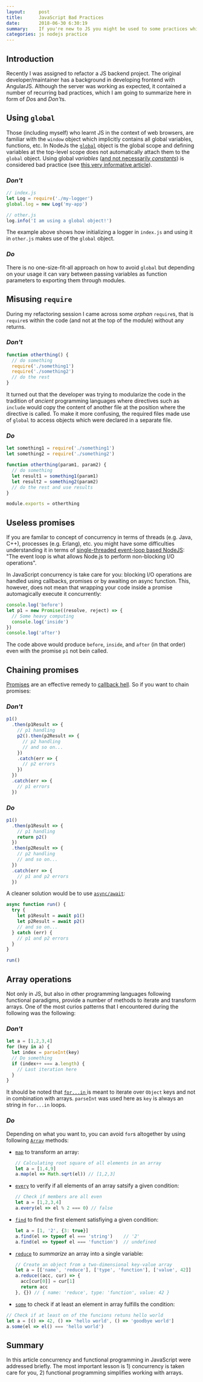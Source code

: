 ```yaml
---
layout:     post
title:      JavaScript Bad Practices
date:       2018-06-30 6:30:19
summary:    If you're new to JS you might be used to some practices which are not idiomatic to JS. This article summarizes two common mistakes that I encountered during refactoring.
categories: js nodejs practice
---
```


## Introduction
Recently I was assigned to refactor a JS backend project. The original developer/maintainer has a background in developing frontend with AngularJS. Although the server was working as expected, it contained a number of recurring bad practices, which I am going to summarize here in form of *Do*s and *Don't*s.

## Using `global`
Those (including myself) who learnt JS in the context of web browsers, are familiar with the `window` object which implicitly contains all global variables, functions, etc. In NodeJs the [`global`](https://nodejs.org/api/globals.html#globals_global) object is the global scope and defining variables at the top-level scope does not automatically attach them to the `global` object. Using global *variables* ([and not necessarily *constants*](https://stackoverflow.com/a/1265684/2295964)) is considered bad practice (see [this very informative article](http://wiki.c2.com/?GlobalVariablesAreBad)).

### *Don't*
```js
// index.js
let Log = require('./my-logger')
global.log = new Log('my-app')

// other.js
log.info('I am using a global object!')
```

The example above shows how initializing a logger in `index.js` and using it in `other.js` makes use of the `global` object.

### *Do*
There is no one-size-fit-all approach on how to avoid `global` but depending on your usage it can vary between passing variables as function parameters to exporting them through modules.

## Misusing `require`
During my refactoring session I came across some *orphan* `require`s, that is `require`s within the code (and not at the top of the module) without any returns.

### *Don't*

```js
function otherthing() {
  // do something
  require('./something1')
  require('./something2')
  // do the rest
}
```

It turned out that the developer was trying to modularize the code in the tradition of *ancient* programming languages where directives such as `include` would copy the content of another file at the position where the directive is called. To make it more confusing, the required files made use of `global` to access objects which were declared in a separate file.

### *Do*

```js
let something1 = require('./something1')
let something2 = require('./something2')

function otherthing(param1, param2) {
  // do something
  let result1 = something1(param1)
  let result2 = something2(param2)
  // do the rest and use results
}

module.exports = otherthing
```

## Useless promises
If you are familar to concept of concurrency in terms of threads (e.g. Java, C++), processes (e.g. Erlang), etc. you might have some difficulties understanding it in terms of [single-threaded event-loop based NodeJS](https://nodejs.org/en/docs/guides/event-loop-timers-and-nexttick/): "The event loop is what allows Node.js to perform non-blocking I/O operations".

In JavaScript concurrency is take care for you: blocking I/O operations are handled using callbacks, promises or by awaiting on async function. This, however, does not mean that wrapping your code inside a promise automagically execute it concurrently:

```js
console.log('before')
let p1 = new Promise((resolve, reject) => {
  // Some heavy computing
  console.log('inside')
})
console.log('after')
```

The code above would produce `before`, `inside`, and `after` (in that order) even with the promise `p1` not bein called.

## Chaining promises
[Promises](https://developer.mozilla.org/en-US/docs/Web/JavaScript/Reference/Global_Objects/Promise) are an effective remedy to [callback hell](http://callbackhell.com/). So if you want to chain promises:

### *Don't*
```js
p1()
  .then(p1Result => {
    // p1 handling
    p2().then(p2Result => {
      // p2 handling
      // and so on...
    })
    .catch(err => {
      // p2 errors
    })
  })
  .catch(err => {
    // p1 errors
  })
```

### *Do*
```js
p1()
  .then(p1Result => {
    // p1 handling
    return p2()
  })
  .then(p2Result => {
    // p2 handling
    // and so on...
  })
  .catch(err => {
    // p1 and p2 errors
  })
```

A cleaner solution would be to use [`async/await`](https://msdn.microsoft.com/en-us/magazine/jj991977.aspx):

```js
async function run() {
  try {
    let p1Result = await p1()
    let p2Result = await p2()
    // and so on...
  } catch (err) {
    // p1 and p2 errors
  }
}

run()
```
## Array operations
Not only in JS, but also in other programming languages following functional paradigms, provide a number of methods to iterate and transform arrays. One of the most curios patterns that I encountered during the following was the following:

### *Don't*
```js
let a = [1,2,3,4]
for (key in a) {
  let index = parseInt(key)
  // Do something
  if (index++ === a.length) {
    // Last iteration here
  }
}
```

It should be noted that [`for...in` ](https://developer.mozilla.org/en-US/docs/Web/JavaScript/Reference/Statements/for...in) is meant to iterate over `Object` keys and not in combination with arrays. `parseInt` was used here as `key` is always an string in `for...in` loops.

### *Do*
Depending on what you want to, you can avoid `for`s altogether by using following [`Array`](https://developer.mozilla.org/en-US/docs/Web/JavaScript/Reference/Global_Objects/Array) methods:

 * [`map`](https://developer.mozilla.org/en-US/docs/Web/JavaScript/Reference/Global_Objects/Array/map) to transform an array:
   ```js
   // Calculating root square of all elements in an array
   let a = [1,4,9]
   a.map(el => Math.sqrt(el)) // [1,2,3]
   ```
 * [`every`](https://developer.mozilla.org/en-US/docs/Web/JavaScript/Reference/Global_Objects/Array/every) to verify if all elements of an array satsify a given condition:
   ```js
   // Check if members are all even
   let a = [1,2,3,4]
   a.every(el => el % 2 === 0) // false
   ```
 * [`find`](https://developer.mozilla.org/en-US/docs/Web/JavaScript/Reference/Global_Objects/Array/find) to find the first element satisfiying a given condition:
   ```js
   let a = [1, '2', {3: true}]
   a.find(el => typeof el === 'string')    // '2'
   a.find(el => typeof el === 'function')  // undefined
   ```
 * [`reduce`](https://developer.mozilla.org/en-US/docs/Web/JavaScript/Reference/Global_Objects/Array/Reduce) to *summarize* an array into a single variable:
   ```js
   // Create an object from a two-dimensional key-value array
   let a = [['name', 'reduce'], ['type', 'function'], ['value', 42]]
   a.reduce((acc, cur) => {
     acc[cur[0]] = cur[1]
     return acc
   }, {}) // { name: 'reduce', type: 'function', value: 42 }
   ```
  * [`some`](https://developer.mozilla.org/en-US/docs/Web/JavaScript/Reference/Global_Objects/Array/some) to check if at least an element in array fulfills the condition:
   ```js
   // Check if at least on of the funcions retuns hello world
   let a = [() => 42, () => 'hello world', () => 'goodbye world']
   a.some(el => el() === 'hello world')
   ```

## Summary
In this article concurrency and functional programming in JavaScript were addressed briefly. The most important lesson is 1) concurrency is taken care for you, 2) functional programming simplifies working with arrays.
